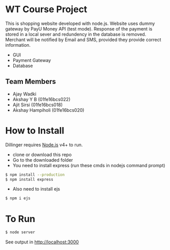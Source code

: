 # WT Course Project


This is shopping website developed with node.js. Website uses dummy gateway by PayU Money API (test mode). Response of the payment is stored in a local sever and redundency in the database is removed. Merchant will be notified by Email and SMS, provided they provide correct information.

  - GUI
  - Payment Gateway
  - Database


## Team Members
  - Ajay Wadki
  - Akshay Y B (01fe16bcs022)
  - Ajit Sirsi (01fe16bcs018)
  - Akshay Hampiholi (01fe16bcs020)

# How to Install
Dillinger requires [Node.js](https://nodejs.org/) v4+ to run.
  - clone or download this repo
  - Go to the downloaded folder
  - You need to install express (run these cmds in nodejs   command prompt)
 ```sh
$ npm install --production
$ npm install express
```
   - Also need to install ejs 
```sh
$ npm i ejs
```

# To Run 
```sh
$ node server
```
See output in [http://localhost:3000](http://localhost:3000)



